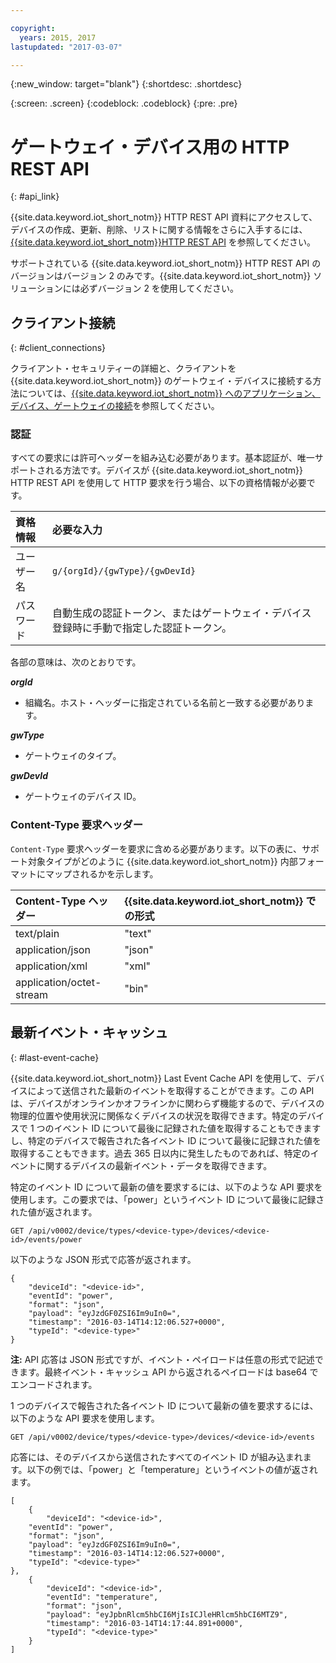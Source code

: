 ```yaml
---

copyright:
  years: 2015, 2017
lastupdated: "2017-03-07"

---
```


{:new_window: target="blank"}
{:shortdesc: .shortdesc}

{:screen: .screen}
{:codeblock: .codeblock}
{:pre: .pre}

# ゲートウェイ・デバイス用の HTTP REST API
{: #api_link}


{{site.data.keyword.iot_short_notm}} HTTP REST API 資料にアクセスして、デバイスの作成、更新、削除、リストに関する情報をさらに入手するには、[{{site.data.keyword.iot_short_notm}}HTTP REST API](https://docs.internetofthings.ibmcloud.com/swagger/v0002.html) を参照してください。

サポートされている {{site.data.keyword.iot_short_notm}} HTTP REST API のバージョンはバージョン 2 のみです。{{site.data.keyword.iot_short_notm}} ソリューションには必ずバージョン 2 を使用してください。

## クライアント接続
{: #client_connections}

クライアント・セキュリティーの詳細と、クライアントを {{site.data.keyword.iot_short_notm}} のゲートウェイ・デバイスに接続する方法については、[{{site.data.keyword.iot_short_notm}} へのアプリケーション、デバイス、ゲートウェイの接続](../reference/security/connect_devices_apps_gw.html)を参照してください。


### 認証

すべての要求には許可ヘッダーを組み込む必要があります。基本認証が、唯一サポートされる方法です。デバイスが {{site.data.keyword.iot_short_notm}} HTTP REST API を使用して HTTP 要求を行う場合、以下の資格情報が必要です。

|資格情報|必要な入力|
|:---|:---|
|ユーザー名| `g/{orgId}/{gwType}/{gwDevId}`
|パスワード| 自動生成の認証トークン、またはゲートウェイ・デバイス登録時に手動で指定した認証トークン。

各部の意味は、次のとおりです。

**_orgId_**   
- 組織名。ホスト・ヘッダーに指定されている名前と一致する必要があります。

**_gwType_**
- ゲートウェイのタイプ。

**_gwDevId_**

- ゲートウェイのデバイス ID。

### Content-Type 要求ヘッダー

`Content-Type` 要求ヘッダーを要求に含める必要があります。以下の表に、サポート対象タイプがどのように {{site.data.keyword.iot_short_notm}} 内部フォーマットにマップされるかを示します。

|Content-Type ヘッダー|{{site.data.keyword.iot_short_notm}} での形式 |
|:---|:---|
|text/plain|"text"
|application/json| "json"
|application/xml | "xml"
|application/octet-stream|"bin"

## 最新イベント・キャッシュ
{: #last-event-cache}

{{site.data.keyword.iot_short_notm}} Last Event Cache API を使用して、デバイスによって送信された最新のイベントを取得することができます。この API は、デバイスがオンラインかオフラインかに関わらず機能するので、デバイスの物理的位置や使用状況に関係なくデバイスの状況を取得できます。特定のデバイスで 1 つのイベント ID について最後に記録された値を取得することもできますし、特定のデバイスで報告された各イベント ID について最後に記録された値を取得することもできます。過去 365 日以内に発生したものであれば、特定のイベントに関するデバイスの最新イベント・データを取得できます。

特定のイベント ID について最新の値を要求するには、以下のような API 要求を使用します。この要求では、「power」というイベント ID について最後に記録された値が返されます。

```
GET /api/v0002/device/types/<device-type>/devices/<device-id>/events/power
```

以下のような JSON 形式で応答が返されます。

```
{
    "deviceId": "<device-id>",
    "eventId": "power",
    "format": "json",
    "payload": "eyJzdGF0ZSI6Im9uIn0=",
    "timestamp": "2016-03-14T14:12:06.527+0000",
    "typeId": "<device-type>"
}
```

**注:** API 応答は JSON 形式ですが、イベント・ペイロードは任意の形式で記述できます。最終イベント・キャッシュ API から返されるペイロードは base64 でエンコードされます。

1 つのデバイスで報告された各イベント ID について最新の値を要求するには、以下のような API 要求を使用します。

```
GET /api/v0002/device/types/<device-type>/devices/<device-id>/events
```

応答には、そのデバイスから送信されたすべてのイベント ID が組み込まれます。以下の例では、「power」と「temperature」というイベントの値が返されます。

```
[
    {
        "deviceId": "<device-id>",
    "eventId": "power",
    "format": "json",
    "payload": "eyJzdGF0ZSI6Im9uIn0=",
    "timestamp": "2016-03-14T14:12:06.527+0000",
    "typeId": "<device-type>"
},
    {
        "deviceId": "<device-id>",
        "eventId": "temperature",
        "format": "json",
        "payload": "eyJpbnRlcm5hbCI6MjIsICJleHRlcm5hbCI6MTZ9",
        "timestamp": "2016-03-14T14:17:44.891+0000",
        "typeId": "<device-type>"
    }
]
```
